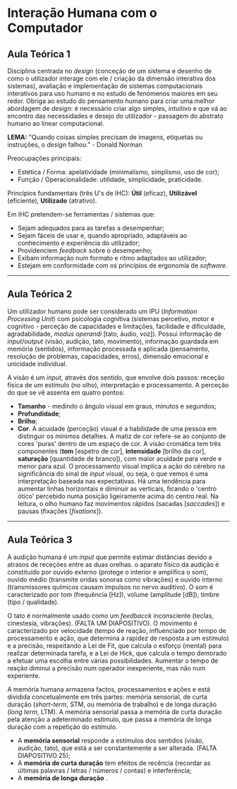 # Interação Humana com o Computador

## Aula Teórica 1

Disciplina centrada no _design_ (conceção de um sistema e desenho de como o utilizador interage com ele / criação da dimensão interativa dos sistemas), avaliação e implementação de sistemas computacionais interativos para uso humano e no estudo de fenómenos maiores em seu redor. Obriga ao estudo do pensamento humano para criar uma melhor abordagem de _design_: é necessário criar algo simples, intuitivo e que vá ao encontro das necessidades e desejo do utilizador - passagem do abstrato humano ao linear computacional.

**LEMA:** "Quando coisas simples precisam de imagens, etiquetas ou instruções, o _design_ falhou." - Donald Norman

Preocupações principais:
* Estética / Forma: apelatividade (minimalismo, simplismo, uso de cor);
* Função / Operacionalidade: utilidade, simplicidade, praticidade.

Princípios fundamentais (três U's de IHC): **Útil** (eficaz), **Utilizável** (eficiente), **Utilizado** (atrativo).

Em IHC pretendem-se ferramentas / sistemas que:
* Sejam adequados para as tarefas a desempenhar;
* Sejam fáceis de usar e, quando apropriado, adaptáveis ao conhecimento e experiência do utilizador;
* Providenciem _feedback_ sobre o desempenho;
* Exibam informação num formato e ritmo adaptados ao utilizador;
* Estejam em conformidade com os princípios de ergonomia de _software_.

---

## Aula Teórica 2

Um utilizador humano pode ser considerado um IPU (_Information Processing Unit_) com psicologia cognitiva (sistemas percetivo, motor e cognitivo - perceção de capacidades e limitações, facilidade e dificuldade, agradabilidade, _modus operandi_ [tato, áudio, voz]). Possui informação de _input_/_output_ (visão, audição, tato, movimento), informação guardada em memória (sentidos), informação processada e aplicada (pensamento, resolução de problemas, capacidades, erros), dimensão emocional e unicidade individual.

A visão é um _input_, através dos sentido, que envolve dois passos: receção física de um estímulo (no olho), interpretação e processamento. A perceção do que se vê assenta em quatro pontos:
* **Tamanho** - medindo o ângulo visual em graus, minutos e segundos;
* **Profundidade**;
* **Brilho**;
* **Cor**.
A acuidade (perceção) visual é a habilidade de uma pessoa em distinguir os mínimos detalhes. A matiz de cor refere-se ao conjunto de cores 'puras' dentro de um espaço de cor. A visão cromática tem três componentes (**tom** [espetro de cor], **intensidade** [brilho da cor], **saturação** [quantidade de branco]), com maior acuidade para verde e menor para azul. O processamento visual implica a ação do cérebro na significância do sinal de _input_ visual, ou seja, o que vemos é uma interpretação baseada nas expectativas. Há uma tendência para aumentar linhas horizontais e diminuir as verticais, ficando o 'centro ótico' percebido numa posição ligeiramente acima do centro real. Na leitura, o olho humano faz movimentos rápidos (sacadas [_saccades_]) e pausas (fixações [_fixations_]).

---

## Aula Teórica 3

A audição humana é um _input_ que permite estimar distâncias devido a atrasos de receções entre as duas orelhas. o aparato físico da audição é constituído por ouvido externo (protege o interior e amplifica o som), ouvido médio (transmite ondas sonoras como vibrações) e ouvido interno (transmissores químicos causam impulsos no nervo auditivo). O som é caracterizado por tom (frequência [Hz]), volume (amplitude [dB]), timbre (tipo / qualidade).

O tato é normalmente usado como um _feedbacck_ inconsciente (teclas, cinestesia, vibrações). (FALTA UM DIAPOSITIVO). O movimento é caracterizado por velocidade (tempo de reação, influenciado por tempo de processamento e ação, que determina a rapidez de resposta a um estímulo) e a precisão, respeitando a Lei de Fit, que calcula o esforço (mental) para realizar determinada tarefa, e a Lei de Hick, que calcula o tempo demorado a efetuar uma escolha entre várias possibilidades. Aumentar o tempo de reação diminui a precisão num operador inexperiente, mas não num experiente.

A memória humana armazena factos, processamentos e ações e está dividida concetualmente em três partes: memória sensorial, de curta duração (_short-term_, STM, ou memória de trabalho) e de longa duração (_long term_, LTM). A memória sensorial passa a memória de curta duração pela atenção a adeterminado estímulo, que passa a memória de longa duração com a repetição do estímulo.
* A **memória sensorial** responde a estímulos dos sentidos (visão, audição, tato), que está a ser constantemente a ser alterada. (FALTA DIAPOSITIVO 25);
* A **memória de curta duração** tem efeitos de recência (recordar as últimas palavras / letras / números / contas) e interferência;
* A **memória de longa duração** .
